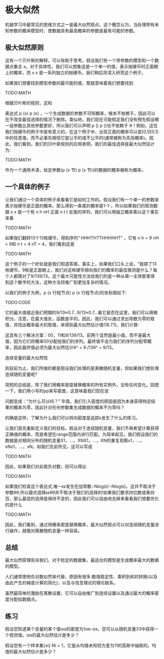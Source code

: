 

<!--
 * @version:
 * @Author:  StevenJokes https://github.com/StevenJokes
 * @Date: 2020-07-25 17:45:41
 * @LastEditors:  StevenJokes https://github.com/StevenJokes
 * @LastEditTime: 2020-07-25 18:55:03
 * @Description:translate by machine half
 * @TODO::
 * @Reference:http://preview.d2l.ai/d2l-en/master/chapter_appendix-mathematics-for-deep-learning/maximum-likelihood.html
-->

# 极大似然

机器学习中最常见的思维方式之一是最大似然观点。这个概念认为，当处理带有未知参数的概率模型时，使数据具有最高概率的参数是最有可能的参数。

## 极大似然原则

这有一个贝叶斯的解释，可以有助于思考。假设我们有一个带参数的模型和一个数据点集合 x。对于具体性，我们可以想象这是一个单一的值，表示抛硬币时正面朝上的概率，而 x x 是一系列独立的抛硬币。我们稍后将深入研究这个例子。

如果我们想要找到模型参数的最可能的值，那就意味着我们想要找到

TODO:MATH

根据贝叶斯的规则，这和

表达式 p (x) p (x) ，一个生成数据的参数不可知概率，根本不依赖于，因此可以在不改变最佳选择的情况下删除。类似地，我们现在可能假定我们没有预先假设哪一组参数比其他参数更好，所以我们可以声明 p () p ()也不依赖于 θ！例如，这在我们抛硬币的例子中是有意义的，在这个例子中，出现正面的概率可以是[0,1][0,1]中的任意值，而不必事先相信它是公平的或不公平的(通常被称为先验概率)。因此，我们看到，我们的贝叶斯规则的应用表明，我们的最佳选择是最大似然估计为:

TODO:MATH

作为一个通用术语，给定参数(p (x 节) p (x 节))的数据的概率被称为概率。

## 一个具体的例子

让我们通过一个具体的例子来看看它是如何工作的。假设我们有一个单一的参数来表示抛硬币是正面的概率。那么得到一条尾的概率是1-1-，所以如果我们的观测数据 x x 是一个有 n h nH 正面 n t t 反面的序列，我们可以用独立概率乘以这个事实来看

TODO:MATH

如果我们翻转13个13枚硬币，得到序列“ HHHTHTTHHHHHT” ，它有 n h = 9 nH = 9和 n t = 4 nT = 4，我们看到这是

TODO:MATH

这个例子的一个好处就是我们知道答案。事实上，如果我们口头上说，“我掷了13枚硬币，9枚是正面朝上，我们对这枚硬币掷向我们的概率的最佳猜测是什么？每个人都猜对了9/139/13。这个最大可能性方法给我们的是一种从第一主体那里得到这个数字的方法，这种方法将推广到更加复杂的情况。

以我们的例子为例，p (x 行程节点) p (x 行程节点)的坐标图如下:

TODO:CODE

它的最大值接近我们预期的9/13≈0.7…9/13≈0.7…看它是否在这里，我们可以用微积分。注意，在最大值处，函数是平的。因此，我们可以通过求出导数为零的取值，并找出概率最大的取值，来得到最大似然估计值(18.7.1)。我们计算:

这具有三个解决方案：00，11和9/139/13。前两个显然是最小值，而不是最大值，因为它们将概率00分配给我们的序列。最终值不会为我们的序列分配零概率，因此最终值必须为最大似然估计θ^ = 9 /13θ^ = 9/13。

连续变量的最大似然性

到目前为止，我们所做的都是假设我们处理的是离散随机变量，但如果我们想处理连续随机变量呢?

简短的总结是，除了我们用概率密度替换概率的所有实例外，没有任何变化。回想一下，我们用小写的pp来写密度，这意味着我们现在说

问题变成：“为什么可以吗？” 毕竟，我们引入密度的原因是因为本身获得特定结果的概率为零，因此针对任何参数集生成数据的概率不为零吗？

的确是这样，了解为什么我们可以转向密度是追踪ε发生了什么的练习。

让我们首先重新定义我们的目标。假设对于连续随机变量，我们不再希望计算获得正确值的概率，而是希望在range范围内进行匹配。为简单起见，我们假设我们的数据是对相同分布的随机变量X1，...，XNX1，...，XN的重复观察x1，...，xNx1，...，xN。如我们先前所见，这可以写成

TODO:MATH

因此，如果我们对此取负对数，则可以得出

TODO:MATH

如果我们检查这个表达式,唯一ϵϵ发生在加常数−Nlog(ϵ)−Nlog⁡(ϵ)。这并不取决于参数θθ,所以最优选择ϵϵθθ并不取决于我们的选择的!如果我们要求四位数或者四百，那么最佳的选择是保持不变的，因此我们可以自由地去掉来看看我们想要优化的是什么

TODO:MATH

因此，我们看到，通过用概率密度替换概率，最大似然观点可以对连续随机变量进行操作，就像对离散随机变量一样容易。


## 总结

最大似然原理告诉我们，对于给定的数据集，最适合的模型是生成概率最大的数据的模型。

人们通常使用负对数似然来代替，原因有很多:数值稳定性、乘积到和的转换(以及由此产生的梯度计算的简化)，以及与信息理论的理论联系。

虽然最简单的激励在离散设置，它可以自由推广到连续设置以及通过最大的概率密度分配给数据点。

## 练习

假设您知道某个变量的某个值αα的密度为1αe-αx。您可以从随机变量33中获得一个观测值。αα的最大似然估计是多少？

假设您有一个样本集{xi} Ni = 1，它是从均值未知但方差为11的高斯中抽取的。均值的最大似然估计是多少？
